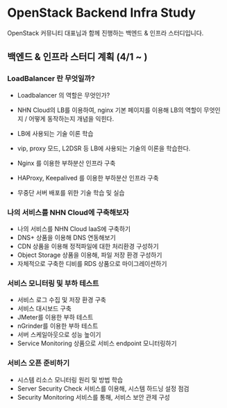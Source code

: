 # OpenStack Backend Infra Study
OpenStack 커뮤니티 대표님과 함께 진행하는 백엔드 & 인프라 스터디입니다.



## 백엔드 & 인프라 스터디 계획 (4/1 ~ )



### LoadBalancer 란 무엇일까?

- Loadbalancer 의 역할은 무엇인가?

- NHN Cloud의 LB를 이용하여, nginx 기본 페이지를 이용해 LB의 역할이 무엇인지 / 어떻게 동작하는지 개념을 익힌다.

- LB에 사용되는 기술 이론 학습

- vip, proxy 모드, L2DSR 등 LB에 사용되는 기술의 이론을 학습한다.

- Nginx 를 이용한 부하분산 인프라 구축
- HAProxy, Keepalived 를 이용한 부하분산 인프라 구축
- 무중단 서버 배포를 위한 기술 학습 및 실습



### 나의 서비스를 NHN Cloud에 구축해보자

- 나의 서비스를 NHN Cloud IaaS에 구축하기
- DNS+ 상품을 이용해 DNS 연동해보기
- CDN 상품을 이용해 정적파일에 대한 처리환경 구성하기
- Object Storage 상품을 이용해, 파일 저장 환경 구성하기
- 자체적으로 구축한 디비를 RDS 상품으로 마이그레이션하기



### 서비스 모니터링 및 부하 테스트

- 서비스 로그 수집 및 저장 환경 구축
- 서비스 대시보드 구축
- JMeter를 이용한 부하 테스트
- nGrinder를 이용한 부하 테스트
- 서버 스케일아웃으로 성능 높이기
- Service Monitoring 상품으로 서비스 endpoint 모니터링하기



### 서비스 오픈 준비하기

- 시스템 리소스 모니터링 원리 및 방법 학습
- Server Security Check 서비스를 이용해, 시스템 하드닝 설정 점검
- Security Monitoring 서비스를 통해, 서비스 보안 관제 구성



